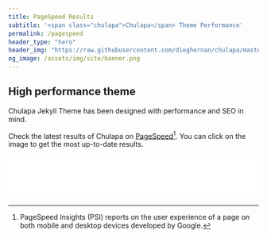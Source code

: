 ```yaml
---
title: PageSpeed Results
subtitle: '<span class="chulapa">Chulapa</span> Theme Performance' 
permalink: /pagespeed
header_type: "hero"
header_img: "https://raw.githubusercontent.com/dieghernan/chulapa/master/github-metrics.svg"
og_image: /assets/img/site/banner.png
---
```


## High performance theme

<span class="chulapa">Chulapa</span> Jekyll Theme has been designed with performance and SEO in mind.

Check the latest results of <span class="chulapa">Chulapa</span> on [PageSpeed](https://developers.google.com/speed/docs/insights/v5/about)[^1]. You can click on the image to get the most up-to-date results.

[![Performance](https://raw.githubusercontent.com/dieghernan/chulapa/master/github-metrics.svg)](https://pagespeed.web.dev/report?url=https://dieghernan.github.io/chulapa/)

[^1]: PageSpeed Insights (PSI) reports on the user experience of a page on both mobile and desktop devices developed by Google.

